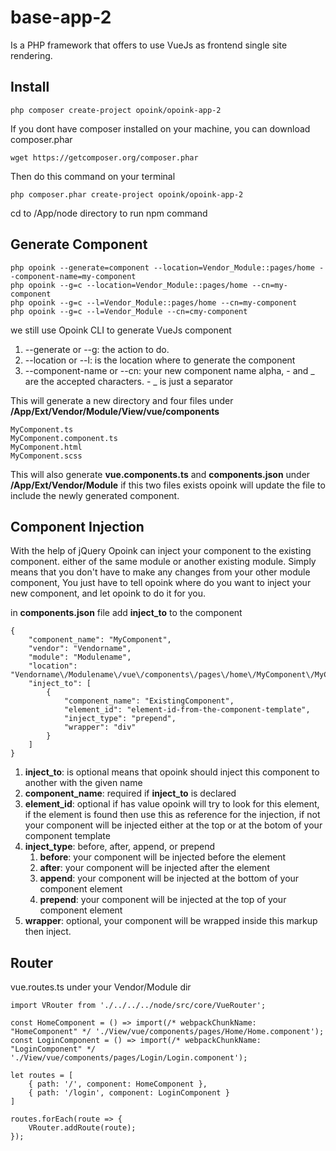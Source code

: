 # base-app-2
Is a PHP framework that offers to use VueJs as frontend single site rendering.


Install
-------
    php composer create-project opoink/opoink-app-2
    
If you dont have composer installed on your machine, you can download composer.phar

    wget https://getcomposer.org/composer.phar

Then do this command on your terminal

    php composer.phar create-project opoink/opoink-app-2

cd to <intallation dir>/App/node directory to run npm command


Generate Component
-------
    php opoink --generate=component --location=Vendor_Module::pages/home --component-name=my-component
    php opoink --g=c --location=Vendor_Module::pages/home --cn=my-component
    php opoink --g=c --l=Vendor_Module::pages/home --cn=my-component
    php opoink --g=c --l=Vendor_Module --cn=cmy-component


we still use Opoink CLI to generate VueJs component
1. --generate or --g: the action to do.
2. --location or --l: is the location where to generate the component
3. --component-name or --cn: your new component name alpha, - and _ are the accepted characters. - _ is just a separator

This will generate a new directory and four files under **/App/Ext/Vendor/Module/View/vue/components**

    MyComponent.ts
    MyComponent.component.ts
    MyComponent.html
    MyComponent.scss

This will also generate **vue.components.ts** and **components.json** under **/App/Ext/Vendor/Module** if this two files exists opoink will update the file to include the newly generated component.



Component Injection
-------
With the help of jQuery Opoink can inject your component to the existing component. either of the same module or another existing module.
Simply means that you don't have to make any changes from your other module component, You just have to tell opoink where do you want to inject your new component, and let opoink to do it for you. 

in **components.json** file add **inject_to** to the component

    {
        "component_name": "MyComponent",
        "vendor": "Vendorname",
        "module": "Modulename",
        "location": "Vendorname\/Modulename\/vue\/components\/pages\/home\/MyComponent\/MyComponent.component",
        "inject_to": [
            {
                "component_name": "ExistingComponent",
                "element_id": "element-id-from-the-component-template",
                "inject_type": "prepend",
                "wrapper": "div"
            }
        ]
    }

1. **inject_to**: is optional means that opoink should inject this component to another with the given name
2. **component_name**: required if **inject_to** is declared
3. **element_id**: optional if has value opoink will try to look for this element, if the element is found then use this as reference for the injection, if not your component will be injected either at the top or at the botom of your component template
4. **inject_type**: before, after, append, or prepend
    1. **before**: your component will be injected before the element
    2. **after**: your component will be injected after the element
    3. **append**: your component will be injected at the bottom of your component element
    4. **prepend**: your component will be injected at the top of your component element
5. **wrapper**: optional, your component will be wrapped inside this markup then inject.


Router
-------
vue.routes.ts under your Vendor/Module dir

    import VRouter from './../../../node/src/core/VueRouter';

    const HomeComponent = () => import(/* webpackChunkName: "HomeComponent" */ './View/vue/components/pages/Home/Home.component');
    const LoginComponent = () => import(/* webpackChunkName: "LoginComponent" */ './View/vue/components/pages/Login/Login.component');

    let routes = [
        { path: '/', component: HomeComponent },
        { path: '/login', component: LoginComponent }
    ]

    routes.forEach(route => {
        VRouter.addRoute(route);
    });
